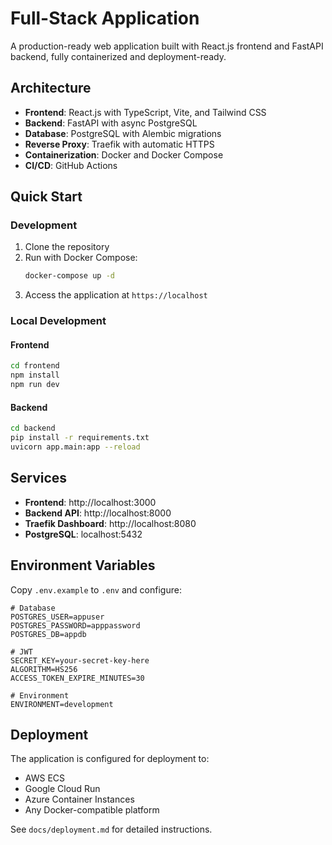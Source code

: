 # Full-Stack Application

A production-ready web application built with React.js frontend and FastAPI backend, fully containerized and deployment-ready.

## Architecture

- **Frontend**: React.js with TypeScript, Vite, and Tailwind CSS
- **Backend**: FastAPI with async PostgreSQL
- **Database**: PostgreSQL with Alembic migrations
- **Reverse Proxy**: Traefik with automatic HTTPS
- **Containerization**: Docker and Docker Compose
- **CI/CD**: GitHub Actions

## Quick Start

### Development

1. Clone the repository
2. Run with Docker Compose:
   ```bash
   docker-compose up -d
   ```
3. Access the application at `https://localhost`

### Local Development

#### Frontend
```bash
cd frontend
npm install
npm run dev
```

#### Backend
```bash
cd backend
pip install -r requirements.txt
uvicorn app.main:app --reload
```

## Services

- **Frontend**: http://localhost:3000
- **Backend API**: http://localhost:8000
- **Traefik Dashboard**: http://localhost:8080
- **PostgreSQL**: localhost:5432

## Environment Variables

Copy `.env.example` to `.env` and configure:

```env
# Database
POSTGRES_USER=appuser
POSTGRES_PASSWORD=apppassword
POSTGRES_DB=appdb

# JWT
SECRET_KEY=your-secret-key-here
ALGORITHM=HS256
ACCESS_TOKEN_EXPIRE_MINUTES=30

# Environment
ENVIRONMENT=development
```

## Deployment

The application is configured for deployment to:
- AWS ECS
- Google Cloud Run
- Azure Container Instances
- Any Docker-compatible platform

See `docs/deployment.md` for detailed instructions.